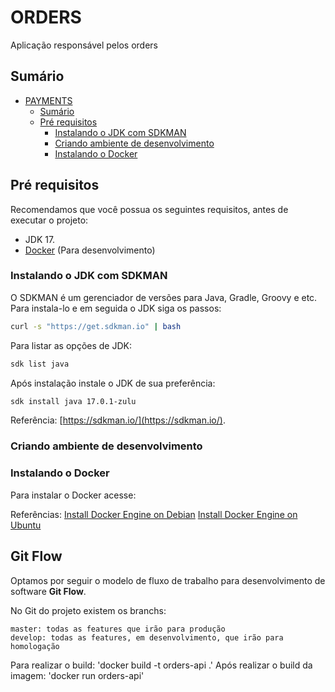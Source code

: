 # ORDERS

Aplicação responsável pelos orders

## Sumário

- [PAYMENTS](#payments)
    - [Sumário](#sumário)
    - [Pré requisitos](#pré-requisitos)
        - [Instalando o JDK com SDKMAN](#instalando-o-jdk-com-sdkman)
        - [Criando ambiente de desenvolvimento](#criando-ambiente-de-desenvolvimento)
        - [Instalando o Docker](#instalando-o-docker)

## Pré requisitos

Recomendamos que você possua os seguintes requisitos, antes de executar o projeto:

- JDK 17.
- [Docker](https://docs.docker.com/engine/install/) (Para desenvolvimento)

### Instalando o JDK com SDKMAN

O SDKMAN é um gerenciador de versões para Java, Gradle, Groovy e etc. Para instala-lo e em seguida o JDK siga os passos:

```bash
curl -s "https://get.sdkman.io" | bash
```

Para listar as opções de JDK:

```bash
sdk list java
```

Após instalação instale o JDK de sua preferência:

```bash
sdk install java 17.0.1-zulu
```

Referência: [https://sdkman.io/](https://sdkman.io/).

### Criando ambiente de desenvolvimento

### Instalando o Docker

Para instalar o Docker acesse:

Referências:
[Install Docker Engine on Debian](https://docs.docker.com/engine/install/debian/)
[Install Docker Engine on Ubuntu](https://docs.docker.com/engine/install/ubuntu/)

## Git Flow

Optamos por seguir o modelo de fluxo de trabalho para desenvolvimento de software **Git Flow**.

No Git do projeto existem os branchs:

```text
master: todas as features que irão para produção
develop: todas as features, em desenvolvimento, que irão para homologação
```

Para realizar o build: 'docker build -t orders-api .'
Após realizar o build da imagem:  'docker run orders-api'
